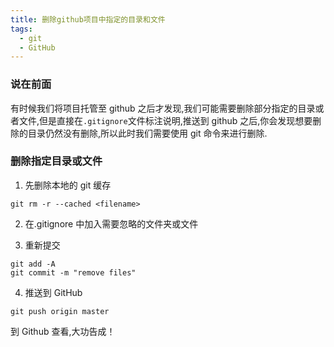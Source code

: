 ```yaml
---
title: 删除github项目中指定的目录和文件
tags:
  - git
  - GitHub
---
```


### 说在前面

有时候我们将项目托管至 github 之后才发现,我们可能需要删除部分指定的目录或者文件,但是直接在`.gitignore`文件标注说明,推送到 github 之后,你会发现想要删除的目录仍然没有删除,所以此时我们需要使用 git 命令来进行删除.<!-- more -->

### 删除指定目录或文件

1. 先删除本地的 git 缓存

```
git rm -r --cached <filename>
```

2. 在.gitignore 中加入需要忽略的文件夹或文件

3. 重新提交

```
git add -A
git commit -m "remove files"
```

4. 推送到 GitHub

```
git push origin master
```

到 Github 查看,大功告成！
